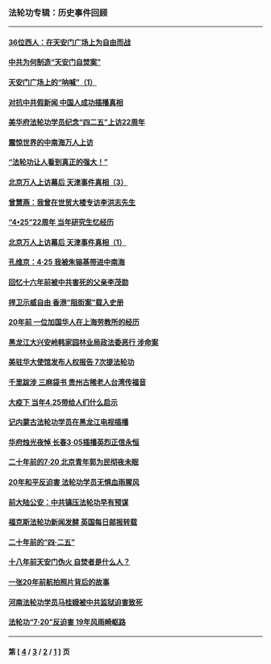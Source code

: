 ### 法轮功专辑：历史事件回顾
---
#### [36位西人：在天安门广场上为自由而战](../../pages/nf5793/n13390029.md?08050430) 
#### [中共为何制造“天安门自焚案”](../../pages/nf5793/n13183270.md?08050430) 
#### [天安门广场上的“呐喊”（1）](../../pages/nf5793/n13105277.md?08050430) 
#### [对抗中共假新闻 中国人成功插播真相](../../pages/nf5793/n12910618.md?08050430) 
#### [美华府法轮功学员纪念“四二五”上访22周年](../../pages/nf5793/n12904445.md?08050430) 
#### [震惊世界的中南海万人上访](../../pages/nf5793/n12903976.md?08050430) 
#### [“法轮功让人看到真正的强大！”](../../pages/nf5793/n12903195.md?08050430) 
#### [北京万人上访幕后 天津事件真相（3）](../../pages/nf5793/n12902807.md?08050430) 
#### [曾慧燕：我曾在世贸大楼专访李洪志先生](../../pages/nf5793/n12898729.md?08050430) 
#### [“4•25”22周年 当年研究生忆经历](../../pages/nf5793/n12894152.md?08050430) 
#### [北京万人上访幕后 天津事件真相（1）](../../pages/nf5793/n12885174.md?08050430) 
#### [孔维京：4·25 我被朱镕基带进中南海](../../pages/nf5793/n12864987.md?08050430) 
#### [回忆十六年前被中共害死的父亲李茂勋](../../pages/nf5793/n12880270.md?08050430) 
#### [捍卫示威自由 香港“阻街案”载入史册](../../pages/nf5793/n12811245.md?08050430) 
#### [20年前 一位加国华人在上海劳教所的经历](../../pages/nf5793/n12707932.md?08050430) 
#### [黑龙江大兴安岭韩家园林业局政法委恶行 涉命案](../../pages/nf5793/n12622815.md?08050430) 
#### [美驻华大使馆发布人权报告 7次提法轮功](../../pages/nf5793/n12520541.md?08050430) 
#### [千里跋涉 三麻袋书 贵州古稀老人台湾传福音](../../pages/nf5793/n12198750.md?08050430) 
#### [大疫下 当年4.25带给人们什么启示](../../pages/nf5793/n12058565.md?08050430) 
#### [记内蒙古法轮功学员在黑龙江电视插播](../../pages/nf5793/n11699194.md?08050430) 
#### [华府烛光夜悼 长春3·05插播英烈正信永恒](../../pages/nf5793/n11397432.md?08050430) 
#### [二十年前的7·20 北京青年郭为民彻夜未眠](../../pages/nf5793/n11354195.md?08050430) 
#### [20年和平反迫害 法轮功学员无惧血雨腥风](../../pages/nf5793/n11348279.md?08050430) 
#### [前大陆公安：中共镇压法轮功早有预谋](../../pages/nf5793/n11352168.md?08050430) 
#### [福克斯法轮功新闻发酵  英国每日邮报转载](../../pages/nf5793/n11285952.md?08050430) 
#### [二十年前的“四·二五”](../../pages/nf5793/n11207639.md?08050430) 
#### [十八年前天安门伪火 自焚者是什么人？](../../pages/nf5793/n10996556.md?08050430) 
#### [一张20年前航拍照片背后的故事](../../pages/nf5793/n10693797.md?08050430) 
#### [河南法轮功学员马桂娥被中共监狱迫害致死](../../pages/nf5793/n10684974.md?08050430) 
#### [法轮功“7‧20”反迫害 19年风雨崎岖路](../../pages/nf5793/n10570834.md?08050430) 

---
#### 第 [ [4](./4.md?08050430) / [3](./3.md?08050430) / [2](./2.md?08050430) / [1](./1.md?08050430) ] 页

